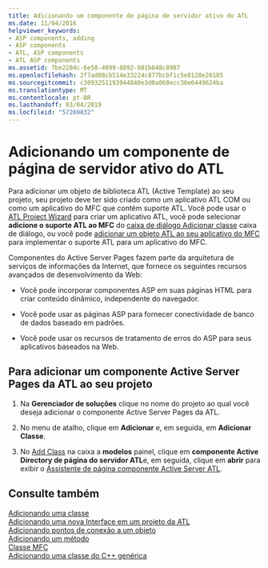 ```yaml
---
title: Adicionando um componente de página de servidor ativo do ATL
ms.date: 11/04/2016
helpviewer_keywords:
- ASP components, adding
- ASP components
- ATL, ASP components
- ATL ASP components
ms.assetid: 7be2204c-6e58-4099-8892-001b848c8987
ms.openlocfilehash: 2f7ad08cb514e33224c877bcbf1c5e8128e26185
ms.sourcegitcommit: c3093251193944840e3d0a068ecc30e6449624ba
ms.translationtype: MT
ms.contentlocale: pt-BR
ms.lasthandoff: 03/04/2019
ms.locfileid: "57269832"
---
```

# <a name="adding-an-atl-active-server-page-component"></a>Adicionando um componente de página de servidor ativo do ATL

Para adicionar um objeto de biblioteca ATL (Active Template) ao seu projeto, seu projeto deve ter sido criado como um aplicativo ATL COM ou como um aplicativo do MFC que contém suporte ATL. Você pode usar o [ATL Project Wizard](../../atl/reference/atl-project-wizard.md) para criar um aplicativo ATL, você pode selecionar **adicione o suporte ATL ao MFC** do [caixa de diálogo Adicionar classe](../../ide/add-class-dialog-box.md) caixa de diálogo, ou você pode [adicionar um objeto ATL ao seu aplicativo do MFC](../../mfc/reference/adding-atl-support-to-your-mfc-project.md) para implementar o suporte ATL para um aplicativo do MFC.

Componentes do Active Server Pages fazem parte da arquitetura de serviços de informações da Internet, que fornece os seguintes recursos avançados de desenvolvimento da Web:

- Você pode incorporar componentes ASP em suas páginas HTML para criar conteúdo dinâmico, independente do navegador.

- Você pode usar as páginas ASP para fornecer conectividade de banco de dados baseado em padrões.

- Você pode usar os recursos de tratamento de erros do ASP para seus aplicativos baseados na Web.

## <a name="to-add-an-atl-active-server-pages-component-to-your-project"></a>Para adicionar um componente Active Server Pages da ATL ao seu projeto

1. Na **Gerenciador de soluções** clique no nome do projeto ao qual você deseja adicionar o componente Active Server Pages da ATL.

1. No menu de atalho, clique em **Adicionar** e, em seguida, em **Adicionar Classe**.

1. No [Add Class](../../ide/add-class-dialog-box.md) na caixa a **modelos** painel, clique em **componente Active Directory de página do servidor ATL**e, em seguida, clique em **abrir** para exibir o [Assistente de página componente Active Server ATL](../../atl/reference/atl-active-server-page-component-wizard.md).

## <a name="see-also"></a>Consulte também

[Adicionando uma classe](../../ide/adding-a-class-visual-cpp.md)<br/>
[Adicionando uma nova Interface em um projeto da ATL](../../atl/reference/adding-a-new-interface-in-an-atl-project.md)<br/>
[Adicionando pontos de conexão a um objeto](../../atl/adding-connection-points-to-an-object.md)<br/>
[Adicionando um método](../../ide/adding-a-method-visual-cpp.md)<br/>
[Classe MFC](../../mfc/reference/adding-an-mfc-class.md)<br/>
[Adicionando uma classe do C++ genérica](../../ide/adding-a-generic-cpp-class.md)
